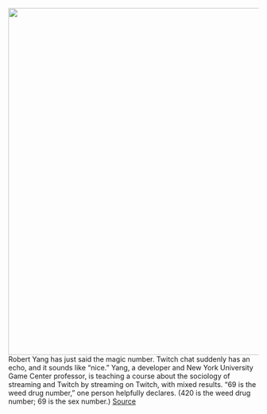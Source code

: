 <img src='https://cdn.vox-cdn.com/thumbor/MqlhRadpQV2TegQfUEcfjBb5oG0=/0x0:2040x1360/1200x800/filters:focal(857x517:1183x843)/cdn.vox-cdn.com/uploads/chorus_image/image/66489658/acastro_181026_1777_twitch_0003.0.jpg' width='700px' /><br/>
Robert Yang has just said the magic number. Twitch chat suddenly has an echo, and it sounds like “nice.” Yang, a developer and New York University Game Center professor, is teaching a course about the sociology of streaming and Twitch by streaming on Twitch, with mixed results. “69 is the weed drug number,” one person helpfully declares. (420 is the weed drug number; 69 is the sex number.)
<a href='https://www.theverge.com/2020/3/12/21175414/robert-yang-twitch-stream-nyu-classes-coronavirus-games-professor'> Source <a/>